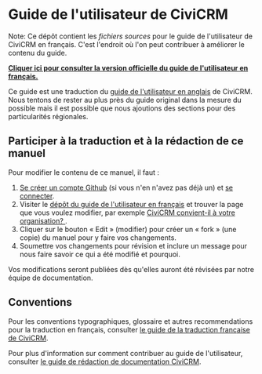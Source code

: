 # Guide de l'utilisateur de CiviCRM

Note: Ce dépôt contient les _fichiers sources_ pour le guide de l'utilisateur de CiviCRM en français. C'est l'endroit où l'on peut contribuer à améliorer le contenu du guide.

**[Cliquer ici pour consulter la version officielle du guide de l'utilisateur en français.](http://docs.civicrm.org/user/fr/stable)**

Ce guide est une traduction du [guide de l'utilisateur en anglais](https://github.com/civicrm/civicrm-user-guide) de CiviCRM. Nous tentons de rester au plus près du guide original dans la mesure du possible mais il est possible que nous ajoutions des sections pour des particularités régionales.

## Participer à la traduction et à la rédaction de ce manuel

Pour modifier le contenu de ce manuel, il faut :

1. [Se créer un compte Github](https://github.com/join) (si vous n'en n'avez pas déjà un) et [se connecter](https://github.com/login).
2. Visiter le [dépôt du guide de l'utilisateur en français](https://github.com/civicrm-french/civicrm-user-guide) et trouver la page que vous voulez modifier, par exemple [CiviCRM convient-il à votre organisation? ](https://github.com/civicrm-french/civicrm-user-guide/blob/master/docs/getting-prepared/is-civicrm-for-you.md).
3. Cliquer sur le bouton « Edit » (modifier) pour créer un « fork » (une copie) du manuel pour y faire vos changements.
4. Soumettre vos changements pour révision et inclure un message pour nous faire savoir ce qui a été modifié et pourquoi.

Vos modifications seront publiées dès qu'elles auront été révisées par notre équipe de documentation.

## Conventions

Pour les conventions typographiques, glossaire et autres recommendations pour la traduction en français, consulter [le guide de la traduction française de CiviCRM](https://lab.civicrm.org/dev/translation/wikis/translation-guides/french).

Pour plus d'information sur comment contribuer au guide de l'utilisateur, consulter [le guide de rédaction de documentation CiviCRM](https://docs.civicrm.org/dev/en/latest/documentation/).

